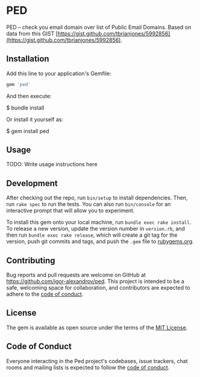 # PED

PED – check you email domain over list of Public Email Domains.
Based on data from this GIST [https://gist.github.com/tbrianjones/5992856](https://gist.github.com/tbrianjones/5992856).

## Installation

Add this line to your application's Gemfile:

```ruby
gem 'ped'
```

And then execute:

  $ bundle install

Or install it yourself as:

  $ gem install ped

## Usage

TODO: Write usage instructions here

## Development

After checking out the repo, run `bin/setup` to install dependencies. Then, run `rake spec` to run the tests. You can also run `bin/console` for an interactive prompt that will allow you to experiment.

To install this gem onto your local machine, run `bundle exec rake install`. To release a new version, update the version number in `version.rb`, and then run `bundle exec rake release`, which will create a git tag for the version, push git commits and tags, and push the `.gem` file to [rubygems.org](https://rubygems.org).

## Contributing

Bug reports and pull requests are welcome on GitHub at https://github.com/igor-alexandrov/ped. This project is intended to be a safe, welcoming space for collaboration, and contributors are expected to adhere to the [code of conduct](https://github.com/igor-alexandrov/ped/blob/master/CODE_OF_CONDUCT.md).


## License

The gem is available as open source under the terms of the [MIT License](https://opensource.org/licenses/MIT).

## Code of Conduct

Everyone interacting in the Ped project's codebases, issue trackers, chat rooms and mailing lists is expected to follow the [code of conduct](https://github.com/[USERNAME]/ped/blob/master/CODE_OF_CONDUCT.md).
